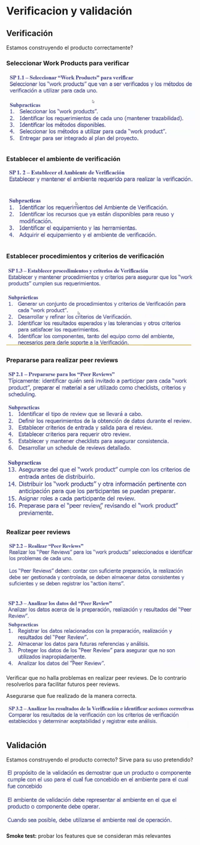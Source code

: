 # Verificacion y validación

## Verificación

Estamos construyendo el producto correctamente?

### Seleccionar Work Products para verificar

![Seleccionar Work Products para verificar](2019-03-08-18-34-34.png)

### Establecer el ambiente de verificación

![Establecer el ambiente de verificación](2019-03-08-18-35-50.png)

### Establecer procedimientos y criterios de verificación

![Establecer procedimientos y criterios de verificación](2019-03-08-18-36-56.png)

### Prepararse para realizar peer reviews

![Prepararse para realizar peer reviews](2019-03-08-18-38-32.png)

![Prepararse para realizar mas peer reviews](2019-03-08-18-43-16.png)

### Realizar peer reviews

![Realizar peer reviews](2019-03-08-18-43-34.png)

![Analizar los datos del peer review](2019-03-08-18-45-22.png)

Verificar que no halla problemas en realizar peer reviews. De lo contrario resolverlos para facilitar futuros peer reviews.

Asegurarse que fue realizado de la manera correcta.

![Analizar los resultados de la verificación](2019-03-08-18-54-42.png)

## Validación

Estamos construyendo el producto correcto? Sirve para su uso pretendido?

![Validación](2019-03-08-18-55-34.png)

**Smoke test:** probar los features que se consideran más relevantes
